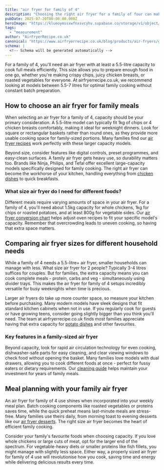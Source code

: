 ```yaml
---
title: "air fryer for family of 4"
description: "Choosing the right air fryer for a family of four can make meal prep quicker and more efficient. You'll want enough capacity to cook full meals without constant batch cooking. We'll guide you through the ideal size air fryer and key features to look for."
pubDate: 2025-07-20T00:00:00.000Z
heroImage: "https://klueoymssxwfnxsvcyhv.supabase.co/storage/v1/object/public/Shmucket/air-fryer-for-family-of-4.png"
tags:
  - "measurement"
author: "AirFryerRecipe.co.uk"
canonical: "https://www.airfryerrecipe.co.uk/blog/products/air-fryers/general/air-fryer-for-family-of-4"
schema: |
  <!-- Schema will be generated automatically -->
---
```


<p id="">For a family of 4, you'll need an air fryer with at least a 5.5-litre capacity to cook full meals efficiently. This size allows you to prepare enough food in one go, whether you're making crispy chips, juicy chicken breasts, or roasted vegetables for everyone. At airfryerrecipe.co.uk, we recommend looking at models between 5.5-7 litres for optimal family cooking without constant batch preparation.</p><h2 id="">How to choose an air fryer for family meals</h2><p id="">When selecting an air fryer for a family of 4, capacity should be your primary consideration. A 5.5-litre model can typically fit 1kg of chips or 4 chicken breasts comfortably, making it ideal for weeknight dinners. Look for square or rectangular baskets rather than round ones, as they provide more usable cooking space for family-sized portions. Many families find our <a href="https://www.airfryerrecipe.co.uk/recipes" id="">air fryer recipes</a> work perfectly with these larger capacity models.</p><p id="">Beyond size, consider features like digital controls, preset programmes, and easy-clean surfaces. A family air fryer gets heavy use, so durability matters too. Brands like Ninja, Philips, and Tefal offer excellent large-capacity models specifically designed for family cooking. The right air fryer can become the workhorse of your kitchen, handling everything from <a href="https://www.airfryerrecipe.co.uk/recipe-category/chicken" id="">chicken dishes</a> to quick breakfasts.</p><h3 id="">What size air fryer do I need for different foods?</h3><p id="">Different meals require varying amounts of space in your air fryer. For a family of 4, you'll need about 1.5kg capacity for whole chickens, 1kg for chips or roasted potatoes, and at least 800g for vegetable sides. Our <a href="https://www.airfryerrecipe.co.uk/air-fryer-conversion-chart" id="">air fryer conversion chart</a> helps adjust oven recipes to fit your specific model's capacity. Remember that overcrowding leads to uneven cooking, so having that extra space matters.</p><h2 id="">Comparing air fryer sizes for different household needs</h2><p id="">While a family of 4 needs a 5.5-litre+ air fryer, smaller households can manage with less. What size air fryer for 2 people? Typically 3-4 litres suffices for couples. But for families, the extra capacity means you can cook complete meals - protein, carbs and veg - simultaneously using divider trays. This makes the air fryer for family of 4 setups incredibly versatile for busy weeknights when time is precious.</p><p id="">Larger air fryers do take up more counter space, so measure your kitchen before purchasing. Many modern models have sleek designs that fit standard kitchen cabinets when not in use. If you regularly cook for guests or have growing teens, consider going slightly bigger than you think you'll need. The team at airfryerrecipe.co.uk finds most families appreciate having that extra capacity for <a href="https://www.airfryerrecipe.co.uk/recipe-category/potatoes" id="">potato dishes</a> and other favourites.</p><h3 id="">Key features in a family-sized air fryer</h3><p id="">Beyond capacity, look for rapid air circulation technology for even cooking, dishwasher-safe parts for easy cleaning, and clear viewing windows to check food without opening the basket. Many families love models with dual drawers, allowing you to cook different foods at once - perfect for fussy eaters or dietary requirements. Our <a href="https://www.airfryerrecipe.co.uk/air-fryer-cleaner" id="">cleaning guide</a> helps maintain your investment for years of family meals.</p><h2 id="">Meal planning with your family air fryer</h2><p id="">An air fryer for family of 4 use shines when incorporated into your weekly meal plan. Batch cooking components like roasted vegetables or proteins saves time, while the quick preheat means last-minute meals are stress-free. Many families use theirs daily, from morning toast to evening desserts like our <a href="https://www.airfryerrecipe.co.uk/recipe-category/dessert" id="">air fryer desserts</a>. The right size air fryer becomes the heart of efficient family cooking.</p><p id="">Consider your family's favourite foods when choosing capacity. If you love whole chickens or large cuts of meat, opt for the larger end of the spectrum. For vegetable-heavy diets or smaller proteins like fish fillets, you might manage with slightly less space. Either way, a properly sized air fryer for family of 4 use will revolutionise how you cook, saving time and energy while delivering delicious results every time.</p>
